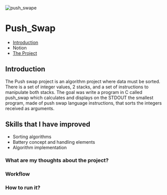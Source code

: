 ![push_swape](https://user-images.githubusercontent.com/63206471/175189112-d98c76d9-a08c-4e4e-98b6-6837ee5bbbbb.png)

# Push_Swap

* [Introduction](#introduction)
* Notion
* [The Project](#the-project)

## Introduction
The Push swap project is an algorithm project where data must be sorted. There is a set of integer values, 2 stacks, and a set of instructions to manipulate both stacks. The goal was write a program in C called push_swap which calculates and displays on the STDOUT the smallest program, made of push swap language instructions, that sorts the integers received as arguments.

## Skills that I have improved
* Sorting algorithms
* Battery concept and handling elements
* Algorithm implementation

### What are my thoughts about the project?

### Workflow


### How to run it?

